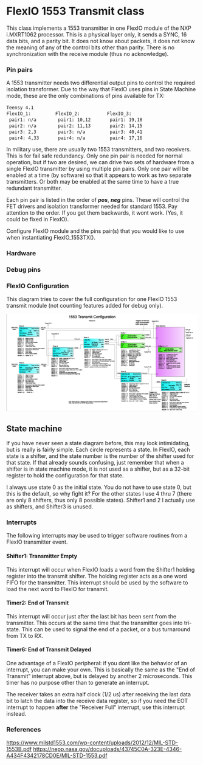 FlexIO 1553 Transmit class
==========================

This class implements a 1553 transmitter in one FlexIO module of the NXP
i.MXRT1062 processor. This is a physical layer only, it sends a SYNC, 16
data bits, and a parity bit. It does not know about packets, it does not
know the meaning of any of the control bits other than parity. There is no
synchronization with the receive module (thus no acknowledge).


### Pin pairs

A 1553 transmitter needs two differential output pins to control the
required isolation transformer. Due to the way that FlexIO uses pins in
State Machine mode, these are the only combinations of pins available for
TX:

    Teensy 4.1
    FlexIO_1:         FlexIO_2:          FlexIO_3:
     pair1: n/a        pair1: 10,12       pair1: 19,18
     pair2: n/a        pair2: 11,13       pair2: 14,15
     pair3: 2,3        pair3: n/a         pair3: 40,41
     pair4: 4,33       pair4: n/a         pair4: 17,16

In military use, there are usually two 1553 transmitters, and two
receivers. This is for fail safe redundancy. Only one pin pair is needed
for normal operation, but if two are desired, we can drive two sets of
hardware from a single FlexIO transmitter by using multiple pin pairs. Only
one pair will be enabled at a time (by software) so that it appears to work
as two separate transmitters. Or both may be enabled at the same time to
have a true redundant transmitter.

Each pin pair is listed in the order of ***pos***, ***neg*** pins. These
will control the FET drivers and isolation transformer needed for standard
1553. Pay attention to the order. If you get them backwards, it wont work.
(Yes, it could be fixed in FlexIO).

Configure FlexIO module and the pins pair(s) that you would like to use when
instantiating FlexIO_1553TX().

### Hardware

### Debug pins

### FlexIO Configuration

This diagram tries to cover the full configuration for one FlexIO 1553 transmit
module (not counting features added for debug only).

![FlexIO Configuration Diagram](1553_TX_Config.png)

## State machine

If you have never seen a state diagram before, this may look intimidating,
but is really is fairly simple. Each circle represents a state. In FlexIO,
each state is a shifter, and the state number is the number of the shifter
used for that state. If that already sounds confusing, just remember that
when a shifter is in state machine mode, it is not used as a shifter, but
as a 32-bit register to hold the configuration for that state.

I always use state 0 as the initial state. You do not have to use state 0,
but this is the default, so why fight it? For the other states I use 4 thru
7 (there are only 8 shifters, thus only 8 possible states). Shifter1 and 2
I actually use as shifters, and Shifter3 is unused.

### Interrupts

The following interrupts may be used to trigger software routines from a
FlexIO transmitter event.

#### Shifter1: Transmitter Empty

This interrupt will occur when FlexIO loads a word from the Shifter1 holding
register into the transmit shifter. The holding register acts as a one word
FIFO for the transmitter. This interrupt should be used by the software to
load the next word to FlexIO for transmit.

#### Timer2: End of Transmit

This interrupt will occur just after the last bit has been sent from the
transmitter. This occurs at the same time that the transmitter goes into
tri-state. This can be used to signal the end of a packet, or a bus turnaround
from TX to RX.

#### Timer6: End of Transmit Delayed

One advantage of a FlexIO peripheral: if you dont like the behavior of an
interrupt, you can make your own. This is basically the same as the "End of
Transmit" interrupt above, but is delayed by another 2 microseconds. This
timer has no purpose other than to generate an interrupt.

The receiver takes an extra half clock (1/2 us) after receiving the last
data bit to latch the data into the receive data register, so if you need
the EOT interrupt to happen **after** the "Receiver Full" interrupt, use
this interrupt instead.

### References

   https://www.milstd1553.com/wp-content/uploads/2012/12/MIL-STD-1553B.pdf
   https://nepp.nasa.gov/docuploads/43745C0A-323E-4346-A434F4342178CD0E/MIL-STD-1553.pdf

